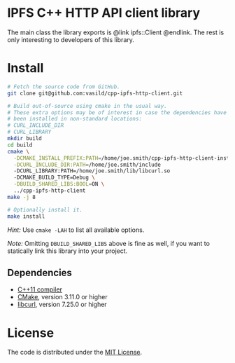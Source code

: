 # IPFS C++ HTTP API client library

The main class the library exports is @link ipfs::Client @endlink. The rest is only interesting to developers of this library.

# Install

```sh
# Fetch the source code from GitHub.
git clone git@github.com:vasild/cpp-ipfs-http-client.git

# Build out-of-source using cmake in the usual way.
# These extra options may be of interest in case the dependencies have
# been installed in non-standard locations:
# CURL_INCLUDE_DIR
# CURL_LIBRARY
mkdir build
cd build
cmake \
  -DCMAKE_INSTALL_PREFIX:PATH=/home/joe.smith/cpp-ipfs-http-client-install \
  -DCURL_INCLUDE_DIR:PATH=/home/joe.smith/include
  -DCURL_LIBRARY:PATH=/home/joe.smith/lib/libcurl.so
  -DCMAKE_BUILD_TYPE=Debug \
  -DBUILD_SHARED_LIBS:BOOL=ON \
  ../cpp-ipfs-http-client
make -j 8

# Optionally install it.
make install
```

*Hint:* Use `cmake -LAH` to list all available options.

*Note:* Omitting `DBUILD_SHARED_LIBS` above is fine as well, if you want to statically link this library into your project.

## Dependencies

- [C++11 compiler](https://github.com/nlohmann/json#supported-compilers)
- [CMake](http://cmake.org), version 3.11.0 or higher
- [libcurl](https://curl.haxx.se/libcurl), version 7.25.0 or higher

# License

The code is distributed under the [MIT License](http://opensource.org/licenses/MIT).
